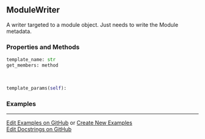 ## <a id="Peeves.Doc.Writers.ModuleWriter">ModuleWriter</a>
A writer targeted to a module object. Just needs to write the Module metadata.

### Properties and Methods
```python
template_name: str
get_members: method
```
<a id="Peeves.Doc.Writers.ModuleWriter.template_params">&nbsp;</a>
```python
template_params(self): 
```

### Examples


___

[Edit Examples on GitHub](https://github.com/McCoyGroup/References/edit/gh-pages/Documentation/examples/Peeves/Doc/Writers/ModuleWriter.md) or 
[Create New Examples](https://github.com/McCoyGroup/References/new/gh-pages/?filename=Documentation/examples/Peeves/Doc/Writers/ModuleWriter.md) <br/>
[Edit Docstrings on GitHub](https://github.com/McCoyGroup/Peeves/edit/master/Doc/Writers.py?message=Update%20Docs)